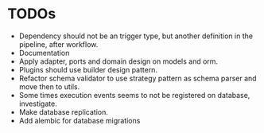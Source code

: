 # TODOs

- Dependency should not be an trigger type, but another definition in the pipeline, after workflow.
- Documentation
- Apply adapter, ports and domain design on models and orm.
- Plugins should use builder design pattern.
- Refactor schema validator to use strategy pattern as schema parser and move then to utils.
- Some times execution events seems to not be registered on database, investigate.
- Make database replication.
- Add alembic for database migrations
